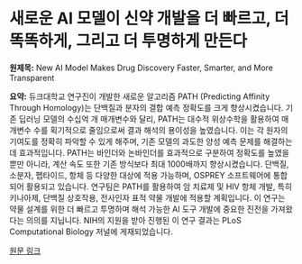 # 새로운 AI 모델이 신약 개발을 더 빠르고, 더 똑똑하게, 그리고 더 투명하게 만든다

**원제목:** New AI Model Makes Drug Discovery Faster, Smarter, and More Transparent

**요약:** 듀크대학교 연구진이 개발한 새로운 알고리즘 PATH (Predicting Affinity Through Homology)는 단백질과 분자의 결합 예측 정확도를 크게 향상시켰습니다. 기존 딥러닝 모델의 수십억 개 매개변수와 달리, PATH는 대수적 위상수학을 활용하여 매개변수 수를 획기적으로 줄임으로써 결과 해석의 용이성을 높였습니다.  이는 각 원자의 기여도를 정확히 파악할 수 있게 해주며, 기존 모델의 과도한 양성 예측 문제를 해결하는 데 효과적입니다.  PATH는 바인더와 논바인더를 효과적으로 구분하여 정확도를 높였을 뿐만 아니라, 계산 속도 또한 기존 방식보다 최대 1000배까지 향상시켰습니다.  단백질, 소분자, 펩타이드, 항체 등 다양한 대상에 적용 가능하며, OSPREY 소프트웨어에 통합되어 활용되고 있습니다.  연구팀은 PATH를 활용하여 암 치료제 및 HIV 항체 개발, 특히 키나아제, 단백질 상호작용, 전사인자 표적 약물 개발에 적용할 계획입니다.  이 연구는 약물 설계를 위한 더 빠르고 투명하며 해석 가능한 AI 도구 개발에 중요한 진전을 가져왔다는 의의를 지닙니다.  NIH의 지원을 받아 진행된 이 연구 결과는 PLoS Computational Biology 저널에 게재되었습니다.

[원문 링크](https://medschool.duke.edu/news/new-ai-model-makes-drug-discovery-faster-smarter-and-more-transparent)
